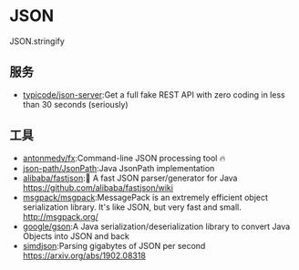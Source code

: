 # JSON

JSON.stringify

## 服务

* [typicode/json-server](https://github.com/typicode/json-server):Get a full fake REST API with zero coding in less than 30 seconds (seriously)

## 工具

* [antonmedv/fx](https://github.com/antonmedv/fx):Command-line JSON processing tool 🔥
* [json-path/JsonPath](https://github.com/json-path/JsonPath):Java JsonPath implementation
* [alibaba/fastjson](https://github.com/alibaba/fastjson):🚄 A fast JSON parser/generator for Java https://github.com/alibaba/fastjson/wiki
* [msgpack/msgpack](https://github.com/msgpack/msgpack):MessagePack is an extremely efficient object serialization library. It's like JSON, but very fast and small. http://msgpack.org/
* [google/gson](https://github.com/google/gson):A Java serialization/deserialization library to convert Java Objects into JSON and back
* [simdjson](https://github.com/lemire/simdjson):Parsing gigabytes of JSON per second https://arxiv.org/abs/1902.08318
